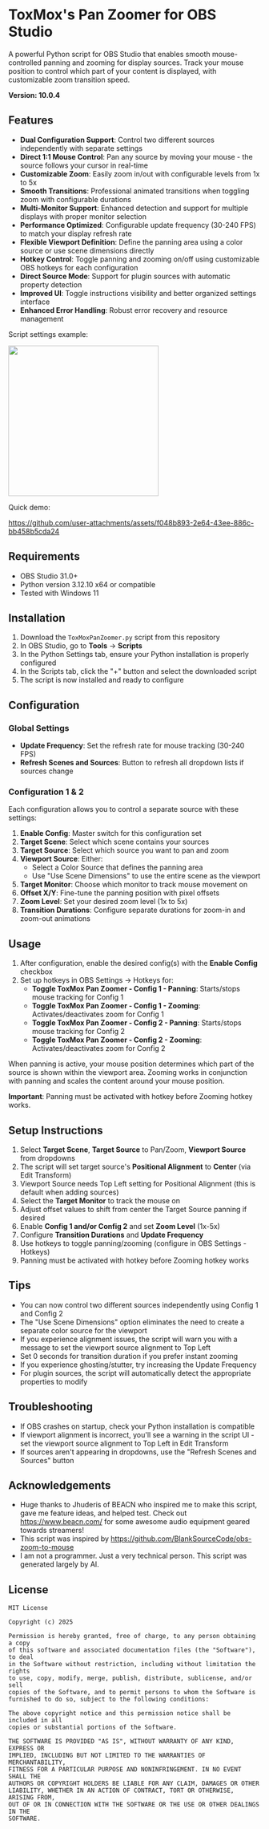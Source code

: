 # ToxMox's Pan Zoomer for OBS Studio

A powerful Python script for OBS Studio that enables smooth mouse-controlled panning and zooming for display sources. Track your mouse position to control which part of your content is displayed, with customizable zoom transition speed.

**Version: 10.0.4**

## Features

- **Dual Configuration Support**: Control two different sources independently with separate settings
- **Direct 1:1 Mouse Control**: Pan any source by moving your mouse - the source follows your cursor in real-time
- **Customizable Zoom**: Easily zoom in/out with configurable levels from 1x to 5x
- **Smooth Transitions**: Professional animated transitions when toggling zoom with configurable durations
- **Multi-Monitor Support**: Enhanced detection and support for multiple displays with proper monitor selection
- **Performance Optimized**: Configurable update frequency (30-240 FPS) to match your display refresh rate
- **Flexible Viewport Definition**: Define the panning area using a color source or use scene dimensions directly
- **Hotkey Control**: Toggle panning and zooming on/off using customizable OBS hotkeys for each configuration
- **Direct Source Mode**: Support for plugin sources with automatic property detection
- **Improved UI**: Toggle instructions visibility and better organized settings interface
- **Enhanced Error Handling**: Robust error recovery and resource management

Script settings example:

<img src="https://github.com/user-attachments/assets/7d63a020-3707-4e5d-840a-ab2a1a312202" width="300px">

Quick demo:

https://github.com/user-attachments/assets/f048b893-2e64-43ee-886c-bb458b5cda24



## Requirements

- OBS Studio 31.0+
- Python version 3.12.10 x64 or compatible
- Tested with Windows 11

## Installation

1. Download the `ToxMoxPanZoomer.py` script from this repository
2. In OBS Studio, go to **Tools** → **Scripts**
3. In the Python Settings tab, ensure your Python installation is properly configured
4. In the Scripts tab, click the "+" button and select the downloaded script
5. The script is now installed and ready to configure

## Configuration

### Global Settings
- **Update Frequency**: Set the refresh rate for mouse tracking (30-240 FPS)
- **Refresh Scenes and Sources**: Button to refresh all dropdown lists if sources change

### Configuration 1 & 2
Each configuration allows you to control a separate source with these settings:

1. **Enable Config**: Master switch for this configuration set
2. **Target Scene**: Select which scene contains your sources
3. **Target Source**: Select which source you want to pan and zoom
4. **Viewport Source**: Either:
   - Select a Color Source that defines the panning area
   - Use "Use Scene Dimensions" to use the entire scene as the viewport
5. **Target Monitor**: Choose which monitor to track mouse movement on
6. **Offset X/Y**: Fine-tune the panning position with pixel offsets
7. **Zoom Level**: Set your desired zoom level (1x to 5x)
8. **Transition Durations**: Configure separate durations for zoom-in and zoom-out animations

## Usage

1. After configuration, enable the desired config(s) with the **Enable Config** checkbox
2. Set up hotkeys in OBS Settings → Hotkeys for:
   - **Toggle ToxMox Pan Zoomer - Config 1 - Panning**: Starts/stops mouse tracking for Config 1
   - **Toggle ToxMox Pan Zoomer - Config 1 - Zooming**: Activates/deactivates zoom for Config 1
   - **Toggle ToxMox Pan Zoomer - Config 2 - Panning**: Starts/stops mouse tracking for Config 2
   - **Toggle ToxMox Pan Zoomer - Config 2 - Zooming**: Activates/deactivates zoom for Config 2

When panning is active, your mouse position determines which part of the source is shown within the viewport area. Zooming works in conjunction with panning and scales the content around your mouse position.

**Important**: Panning must be activated with hotkey before Zooming hotkey works.

## Setup Instructions

1. Select **Target Scene**, **Target Source** to Pan/Zoom, **Viewport Source** from dropdowns
2. The script will set target source's **Positional Alignment** to **Center** (via Edit Transform)
3. Viewport Source needs Top Left setting for Positional Alignment (this is default when adding sources)
4. Select the **Target Monitor** to track the mouse on
5. Adjust offset values to shift from center the Target Source panning if desired
6. Enable **Config 1 and/or Config 2** and set **Zoom Level** (1x-5x)
7. Configure **Transition Durations** and **Update Frequency**
8. Use hotkeys to toggle panning/zooming (configure in OBS Settings - Hotkeys)
9. Panning must be activated with hotkey before Zooming hotkey works

## Tips

- You can now control two different sources independently using Config 1 and Config 2
- The "Use Scene Dimensions" option eliminates the need to create a separate color source for the viewport
- If you experience alignment issues, the script will warn you with a message to set the viewport source alignment to Top Left
- Set 0 seconds for transition duration if you prefer instant zooming
- If you experience ghosting/stutter, try increasing the Update Frequency
- For plugin sources, the script will automatically detect the appropriate properties to modify

## Troubleshooting

- If OBS crashes on startup, check your Python installation is compatible
- If viewport alignment is incorrect, you'll see a warning in the script UI - set the viewport source alignment to Top Left in Edit Transform
- If sources aren't appearing in dropdowns, use the "Refresh Scenes and Sources" button

## Acknowledgements

- Huge thanks to Jhuderis of BEACN who inspired me to make this script, gave me feature ideas, and helped test. Check out https://www.beacn.com/ for some awesome audio equipment geared towards streamers!
- This script was inspired by https://github.com/BlankSourceCode/obs-zoom-to-mouse
- I am not a programmer. Just a very technical person. This script was generated largely by AI.

## License

```
MIT License

Copyright (c) 2025

Permission is hereby granted, free of charge, to any person obtaining a copy
of this software and associated documentation files (the "Software"), to deal
in the Software without restriction, including without limitation the rights
to use, copy, modify, merge, publish, distribute, sublicense, and/or sell
copies of the Software, and to permit persons to whom the Software is
furnished to do so, subject to the following conditions:

The above copyright notice and this permission notice shall be included in all
copies or substantial portions of the Software.

THE SOFTWARE IS PROVIDED "AS IS", WITHOUT WARRANTY OF ANY KIND, EXPRESS OR
IMPLIED, INCLUDING BUT NOT LIMITED TO THE WARRANTIES OF MERCHANTABILITY,
FITNESS FOR A PARTICULAR PURPOSE AND NONINFRINGEMENT. IN NO EVENT SHALL THE
AUTHORS OR COPYRIGHT HOLDERS BE LIABLE FOR ANY CLAIM, DAMAGES OR OTHER
LIABILITY, WHETHER IN AN ACTION OF CONTRACT, TORT OR OTHERWISE, ARISING FROM,
OUT OF OR IN CONNECTION WITH THE SOFTWARE OR THE USE OR OTHER DEALINGS IN THE
SOFTWARE.
